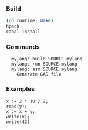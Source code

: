 ### Build

```bash
(cd runtime; make)
hpack
cabal install
```

### Commands

```
  mylangc build SOURCE.mylang
  mylangc run SOURCE.mylang
  mylangc asm SOURCE.mylang
    Generate GAS file
```

### Examples

```
x := 2 * 10 / 2;
read(y);
x := x + y;
write(x);
write(42)
```

